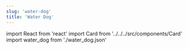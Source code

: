 ```yaml
---
slug: 'water-dog'
title: 'Water Dog'
---
```


import React from 'react'
import Card from '../../../src/components/Card'
import water_dog from './water_dog.json'

<Card data={water_dog} />
